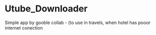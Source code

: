 # Utube_Downloader
Simple app by gooble collab - (to use in travels, when hotel has pooor internet conection
